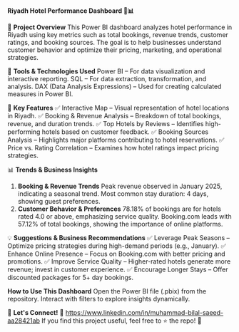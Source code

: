 **Riyadh Hotel Performance Dashboard 🏨📊**

🚀 **Project Overview**
This Power BI dashboard analyzes hotel performance in Riyadh using key metrics such as total bookings, revenue trends, customer ratings, and booking sources.
The goal is to help businesses understand customer behavior and optimize their pricing, marketing, and operational strategies.

🔧 **Tools & Technologies Used**
Power BI – For data visualization and interactive reporting.
SQL – For data extraction, transformation, and analysis.
DAX (Data Analysis Expressions) – Used for creating calculated measures in Power BI.

📌 **Key Features**
✅ Interactive Map – Visual representation of hotel locations in Riyadh.
✅ Booking & Revenue Analysis – Breakdown of total bookings, revenue, and duration trends.
✅ Top Hotels by Reviews – Identifies high-performing hotels based on customer feedback.
✅ Booking Sources Analysis – Highlights major platforms contributing to hotel reservations.
✅ Price vs. Rating Correlation – Examines how hotel ratings impact pricing strategies.

📊 **Trends & Business Insights**
1. **Booking & Revenue Trends**
Peak revenue observed in January 2025, indicating a seasonal trend.
Most common stay duration: 4 days, showing guest preferences.
2. **Customer Behavior & Preferences**
78.18% of bookings are for hotels rated 4.0 or above, emphasizing service quality.
Booking.com leads with 57.12% of total bookings, showing the importance of online platforms.

💡 **Suggestions & Business Recommendations**
✅ Leverage Peak Seasons – Optimize pricing strategies during high-demand periods (e.g., January).
✅ Enhance Online Presence – Focus on Booking.com with better pricing and promotions.
✅ Improve Service Quality – Higher-rated hotels generate more revenue; invest in customer experience.
✅ Encourage Longer Stays – Offer discounted packages for 5+ day bookings.

**How to Use This Dashboard**
Open the Power BI file (.pbix) from the repository.
Interact with filters to explore insights dynamically.

📢 **Let's Connect!**
💼 https://www.linkedin.com/in/muhammad-bilal-saeed-aa28421ab
If you find this project useful, feel free to ⭐ the repo! 🚀


